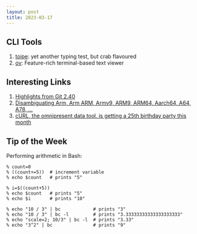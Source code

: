```yaml
---
layout: post
title: 2023-03-17
---
```


## CLI Tools

1. [toipe](https://github.com/Samyak2/toipe): yet another typing test, but crab flavoured
2. [ov](https://github.com/noborus/ov): Feature-rich terminal-based text viewer

## Interesting Links

1. [Highlights from Git 2.40](https://github.blog/2023-03-13-highlights-from-git-2-40/)
2. [Disambiguating Arm, Arm ARM, Armv9, ARM9, ARM64, Aarch64, A64, A78, ...](https://nickdesaulniers.github.io/blog/2023/03/10/disambiguating-arm/)
3. [cURL, the omnipresent data tool, is getting a 25th birthday party this month](https://arstechnica.com/?p=1923180)

## Tip of the Week

Performing arithmetic in Bash:

```
% count=0
% ((count+=5))  # increment variable
% echo $count   # prints "5"

% i=$((count+5))
% echo $count   # prints "5"
% echo $i       # prints "10"

% echo "10 / 3" | bc            # prints "3"
% echo "10 / 3" | bc -l         # prints "3.33333333333333333333"
% echo "scale=2; 10/3" | bc -l  # prints "3.33"
% echo "3^2" | bc               # prints "9"
```

